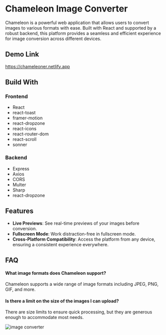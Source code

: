# Chameleon Image Converter

Chameleon is a powerful web application that allows users to convert images to various formats with ease. Built with React and supported by a robust backend, this platform provides a seamless and efficient experience for image conversion across different devices.


## Demo Link

https://chameleoner.netlify.app

## Build With

### Frontend

- React
- react-toast
- framer-motion
- react-dropzone
- react-icons
- react-router-dom
- react-scroll
- sonner

### Backend

- Express
- Axios
- CORS
- Multer
- Sharp
- react-dropzone

## Features

- **Live Previews**: See real-time previews of your images before conversion.
- **Fullscreen Mode**: Work distraction-free in fullscreen mode.
- **Cross-Platform Compatibility**: Access the platform from any device, ensuring a consistent experience everywhere.

## FAQ

#### What image formats does Chameleon support?

Chameleon supports a wide range of image formats including JPEG, PNG, GIF, and more.

#### Is there a limit on the size of the images I can upload?

There are size limits to ensure quick processing, but they are generous enough to accommodate most needs.


![image converter](https://github.com/user-attachments/assets/74a9c5d0-ec5b-44b5-a093-cbaba4c1242c)



